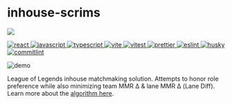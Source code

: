 # inhouse-scrims

<p>
  <a href="https://nxzq.github.io/inhouse-scrims" alt="GitHub Pages">
    <img src="https://img.shields.io/badge/pages%20-nxzq.github.io/inhouse--scrims-%23222222?logo=github&style=flat-square" />
  </a>
</p>
<p>
  <a href='https://reactjs.org/' target="_blank" rel="noopener noreferrer">
    <img src='https://img.shields.io/badge/React-%23545455?logo=react&style=flat-square' alt='react'/>
  </a>
  <a href='https://www.javascript.com/' target="_blank" rel="noopener noreferrer">
    <img src='https://img.shields.io/badge/JavaScript-%23545455?logo=javascript&style=flat-square' alt='javascript'/>
  </a>
  <a href='https://www.typescriptlang.org/docs/' target="_blank" rel="noopener noreferrer">
    <img src='https://img.shields.io/badge/TypeScript-%23545455?logo=typescript&style=flat-square' alt='typescript'/>
  </a>
  <a href='https://vitejs.dev/' target="_blank" rel="noopener noreferrer">
    <img src='https://img.shields.io/badge/Vite-%23545455?logo=vite&style=flat-square' alt='vite'/>
  </a>
  <a href='https://vitest.dev/' target="_blank" rel="noopener noreferrer">
    <img src='https://img.shields.io/badge/Vitest-%23545455?logo=vitest&style=flat-square' alt='vitest'/>
  </a>
  <a href='https://prettier.io/' target="_blank" rel="noopener noreferrer">
    <img src='https://img.shields.io/badge/Prettier-%23545455?logo=prettier&style=flat-square' alt='prettier'/>
  </a>
  <a href='https://eslint.org/' target="_blank" rel="noopener noreferrer">
    <img src='https://img.shields.io/badge/ESLint-%23545455?logo=eslint&style=flat-square' alt='eslint'/>
  </a>
  <a href='https://typicode.github.io/husky/#/' target="_blank" rel="noopener noreferrer">
    <img src='https://img.shields.io/badge/husky-%23545455?logo=git&style=flat-square' alt='husky'/>
  </a>
  <a href='https://commitlint.js.org/#/' target="_blank" rel="noopener noreferrer">
    <img src='https://img.shields.io/badge/commitlint-%23545455?logo=commitlint&style=flat-square' alt='commitlint'/>
  </a>
</p>

![demo](https://raw.githubusercontent.com/nxzq/misc/main/inhouse-scrims/demo.gif)

League of Legends inhouse matchmaking solution. Attempts to honor role preference while also minimizing team MMR Δ & lane MMR Δ (Lane Diff). Learn more about the [algorithm here](/modules/generator/README.md).

